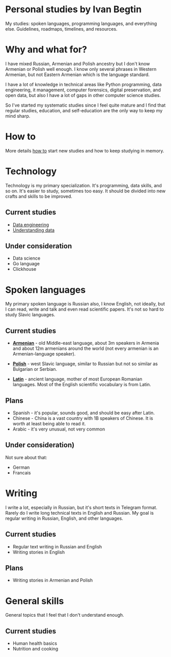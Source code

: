 # Personal studies by Ivan Begtin

My studies: spoken languages, programming languages, and everything else. Guidelines, roadmaps, timelines, and resources.

# Why and what for?

I have mixed Russian, Armenian and Polish ancestry but I don't know Armenian or Polish well enough. I know only several phrases in Western Armenian, but not Eastern Armenian which is the language standard.

I have a lot of knowledge in technical areas like Python programming, data engineering, it management, computer forensics, digital preservation, and open data, but also I have a lot of gaps in other computer science studies.

So I've started my systematic studies since I feel quite mature and I find that regular studies, education, and self-education are the only way to keep my mind sharp.

# How to

More details [how to](howto.md) start new studies and how to keep studying in memory.



# Technology

Technology is my primary specialization. It's programming, data skills, and so on. It's easier to study, sometimes too easy. It should be divided into new crafts and skills to be improved.

## Current studies

- [Data engineering](tech/dataengineering//README.md)
- [Understanding data](tech/dataunderstanding/README.md)

## Under consideration

- Data science
- Go language
- Clickhouse



# Spoken languages

My primary spoken language is Russian also, I know English, not ideally, but I can read, write and talk and even read scientific papers. It's not so hard to study Slavic languages.

## Current studies

- [**Armenian**](spokenlang/armenian/README.md) - old Middle-east language, about 3m speakers in Armenia and about 12m armenians around the world (not every armenian is an Armenian-language speaker).

- **[Polish](spokenlang/polish/README.md)** - west Slavic language, similar to Russian but not so similar as Bulgarian or Serbian.

- **[Latin](spokenlang/latin/README.md)** - ancient language, mother of most European Romanian languages. Most of the English scientific vocabulary is from Latin.

## Plans

- Spanish - it's popular, sounds good, and should be easy after Latin.
- Chinese - China is a vast country with 1B speakers of Chinese. It is worth at least being able to read it.
- Arabic - it's very unusual, not very common

## Under consideration)

Not sure about that:

- German
- Francais

# Writing

I write a lot, especially in Russian, but it's short texts in Telegram format. Rarely do I write long technical texts in English and Russian. My goal is regular writing in Russian, English, and other languages.

## Current studies

- Regular text writing in Russian and English
- Writing stories in English

## Plans

- Writing stories in Armenian and Polish



# General skills

General topics that I feel that I don't understand enough.

## Current studies

- Human health basics
- Nutrition and cooking
